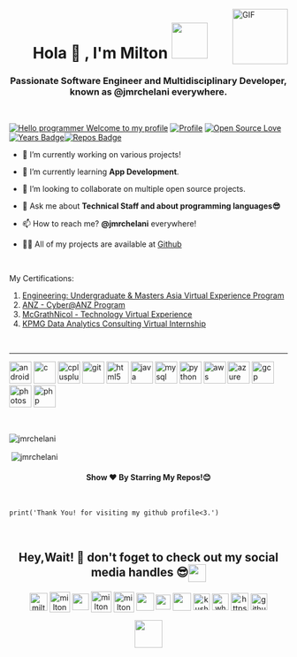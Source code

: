 [<img align="right" alt="GIF"  width="100px" src="https://insidesherpa.s3.amazonaws.com/vinternships/companyassets/F9NstoYweMhrBLf2u/cAGzaHrsSeBPSicgw/ENG%20VEP.png" />](https://www.theforage.com/badges/5D7RHhoPX3xAjHbDm/THAgsPQ38Mau5GAtH/Engineering%3A%20Undergraduate%20%26%20Masters%20Asia%20Virtual%20Experience%20Program/Milton)

<h1 align="center">Hola 👋 , I'm Milton <img src="https://github.com/TheDudeThatCode/TheDudeThatCode/blob/master/Assets/Developer.gif" width="65px"></h1>
<h3 align="center"> Passionate Software Engineer and Multidisciplinary Developer, known as @jmrchelani everywhere.</h3><br>

[![Hello programmer Welcome to my profile](https://img.shields.io/badge/Github-<3-brightgreen.svg?style=flat&logo=github)](https://github.com/jmrchelani) [![Profile](https://Visitor-badge.glitch.me/badge?page_id=jmrchelani.profileviews-badge)](https://github.com/jmrchelani) [![Open Source Love](https://img.shields.io/github/followers/jmrchelani?style=social)](https://github.com/jmrchelani?tab=followers)[![Years Badge](https://badges.pufler.dev/years/jmrchelani)](https://badges.pufler.dev/years/jmrchelani)[![Repos Badge](https://badges.pufler.dev/repos/jmrchelani)](https://badges.pufler.dev/repos/jmrchelani)
<br>
<!-- - 🕵 Intern at The [Cyrrup Solutions Pvt Ltd Foundation](https://www.cyrrup.com/) **(web developer and designer)** -->

- 🔭 I’m currently working on various projects! <!-- [Real-Time-Pose-Animation](https://github.com/aritrochakraborty29/Real-Time-Pose-Animation) -->

- 🌱 I’m currently learning **App Development**.

- 👯 I’m looking to collaborate on multiple open source projects.

<!-- - 🤝 I’m looking for help with [QX Research](https://github.com/qxresearch/qxresearch-event-1) -->

- 💬 Ask me about **Technical Staff and about programming languages😎**

- 📫 How to reach me? **@jmrchelani** everywhere!

- 👨‍💻 All of my projects are available at [Github](https://github.com/jmrchelani)

<br>

My Certifications:

1. [Engineering: Undergraduate & Masters Asia Virtual Experience Program](https://www.theforage.com/badges/5D7RHhoPX3xAjHbDm/THAgsPQ38Mau5GAtH/Engineering%3A%20Undergraduate%20%26%20Masters%20Asia%20Virtual%20Experience%20Program/Milton)
2. [ANZ - Cyber@ANZ Program](https://www.theforage.com/virtual-internships/prototype/Hf4QMESoFeQwXPsiH/Cyber%40ANZ%20Program)
3. [McGrathNicol - Technology Virtual Experience](https://www.theforage.com/virtual-internships/prototype/hwoGXmymuKeX9mmDh/Technology%20Virtual%20Experience)
4. [KPMG Data Analytics Consulting Virtual Internship](https://www.theforage.com/virtual-internships/theme/m7W4GMqeT3bh9Nb2c/KPMG-Data-Analytics-Virtual-Internship)
<br>
<hr>


<p align="left"><img src="https://devicons.github.io/devicon/devicon.git/icons/android/android-original-wordmark.svg" alt="android" width="40" height="40"/> <img src="https://devicons.github.io/devicon/devicon.git/icons/c/c-original.svg" alt="c" width="40" height="40"/> <img src="https://devicons.github.io/devicon/devicon.git/icons/cplusplus/cplusplus-original.svg" alt="cplusplus" width="40" height="40"/> <img src="https://www.vectorlogo.zone/logos/git-scm/git-scm-icon.svg" alt="git" width="40" height="40"/> <img src="https://devicons.github.io/devicon/devicon.git/icons/html5/html5-original-wordmark.svg" alt="html5" width="40" height="40"/> <img src="https://devicons.github.io/devicon/devicon.git/icons/java/java-original-wordmark.svg" alt="java" width="40" height="40"/> <img src="https://devicons.github.io/devicon/devicon.git/icons/mysql/mysql-original-wordmark.svg" alt="mysql" width="40" height="40"/> <img src="https://devicons.github.io/devicon/devicon.git/icons/python/python-original.svg" alt="python" width="40" height="40"/>
<img src="https://devicons.github.io/devicon/devicon.git/icons/amazonwebservices/amazonwebservices-original-wordmark.svg" alt="aws" width="40" height="40"/> <img src="https://www.vectorlogo.zone/logos/microsoft_azure/microsoft_azure-icon.svg" alt="azure" width="40" height="40"/> <img src="https://www.vectorlogo.zone/logos/google_cloud/google_cloud-icon.svg" alt="gcp" width="40" height="40"/>
<img src="https://devicons.github.io/devicon/devicon.git/icons/photoshop/photoshop-plain.svg" alt="photoshop" width="40" height="40"/> <img src="https://devicons.github.io/devicon/devicon.git/icons/php/php-original.svg" alt="php" width="40" height="40"/></p>
<br>

<p><img align="left" src="https://github-readme-stats.vercel.app/api/top-langs/?username=jmrchelani&layout=compact&hide=html&theme=highcontrast" alt="jmrchelani" /></p>
<br>

<p>&nbsp;<img align="center" src="https://github-readme-stats.vercel.app/api?username=jmrchelani&show_icons=true&theme=radical" alt="jmrchelani" /></p>

<h4 align="center">Show ❤️ By Starring My Repos!😊</h4>
<br>

```python3
print('Thank You! for visiting my github profile<3.')
```

<br>
<h2 align="center">Hey,Wait! 👋 don't foget to check out my social media handles 😎<img align="center" src="https://github.com/TheDudeThatCode/TheDudeThatCode/blob/master/Assets/Handshake.gif" height="32px"></h2>

<p align="center">
<a href="https://www.linkedin.com/in/milton-chelani-834a681a0/"><img align="center" src="https://img.favpng.com/15/24/8/linkedin-professional-network-service-clip-art-png-favpng-q49500q2zb8L7VrKSwnzAPEEM.jpg" alt="milton's linkedin" width="32px" height="31.5px"/></a>  
<a href="https://stackoverflow.com/users/14437274/milton" target="blank"><img align="center" src="https://cdn.sstatic.net/Sites/stackoverflow/company/Img/logos/so/so-icon.svg?v=f13ebeedfa9e" alt="milton stackoverflow" height="37" width="37" /></a>
<a href="https://kaggle.com/" target="blank"><img align="center" src="https://www.iconfinder.com/data/icons/logos-and-brands-adobe/512/189_Kaggle-512.png" alt="" height="30" width="30" /></a>
<a href="https://fb.com/jmrchelani" target="blank"><img align="center" src="https://i.pinimg.com/564x/ac/57/3b/ac573b439cde3dec8ca1c6739ae7f628.jpg" alt="milton fb" height="38" width="37" /></a>
<a href="https://instagram.com/jmrchelani" target="blank"><img align="center" src="https://img.favpng.com/9/25/24/computer-icons-instagram-logo-sticker-png-favpng-LZmXr3KPyVbr8LkxNML458QV3.jpg" alt="milton insta" height="37" width="37" /></a>
<a href="https://www.youtube.com/" target="blank"><img align="center" src="https://img.favpng.com/18/7/22/scalable-vector-graphics-social-media-youtube-logo-png-favpng-X24i5zHCJkRER9Uik7KY0htRs.jpg" alt="" height="32" width="32" /></a>
<a href="https://www.hackerrank.com/" target="blank"><img align="center" src="https://upload.wikimedia.org/wikipedia/commons/thumb/4/40/HackerRank_Icon-1000px.png/900px-HackerRank_Icon-1000px.png" alt="" height="27" width="27" /></a>
<a href="https://auth.geeksforgeeks.org/user//todo-done/" target="blank"><img align="center" src="https://media.geeksforgeeks.org/wp-content/cdn-uploads/gfg_200X200.png" alt="" height="32" width="33" /></a>
<a href="https://twitter.com/" target="blank"><img align="center" src="https://www.freepnglogos.com/uploads/twitter-logo-png/twitter-logo-vector-png-clipart-1.png" alt="kushal Das" height="30" width="30" /></a>
<a href="https://wa.me/7044331339" target="blank"><img align="center" src="https://img.favpng.com/3/18/7/whatsapp-icon-logo-png-favpng-NxdPMC0c3NCiUKmJNPJ10SyXz.jpg" alt="whatsapp" height="30" width="30" /></a>
<a href="https://medium.com/" target="blank"><img align="center" src="https://www.iconfinder.com/data/icons/social-media-2210/24/Medium-512.png" alt="https://medium.com/" height="32" width="32" /></a> 
<a href="https://github.com/jmrchelani" target="blank"><img align="center" src="https://www.flaticon.com/svg/static/icons/svg/25/25231.svg" alt="github" height="30" width="30" /></a>  
</p>
<p align="center"><img src="https://media.tenor.com/images/f6f5fa25d11d037028188cef60f260e7/tenor.gif" width="50"></p>
